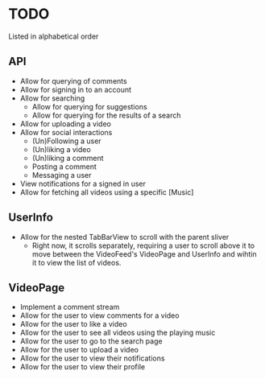 # TODO

Listed in alphabetical order

## API

* Allow for querying of comments
* Allow for signing in to an account
* Allow for searching
	* Allow for querying for suggestions
	* Allow for querying for the results of a search
* Allow for uploading a video
* Allow for social interactions
	* (Un)Following a user
	* (Un)liking a video
	* (Un)liking a comment
	* Posting a comment
	* Messaging a user
* View notifications for a signed in user
* Allow for fetching all videos using a specific [Music]

## UserInfo

* Allow for the nested TabBarView to scroll with the parent sliver
	* Right now, it scrolls separately, requiring a user to scroll above it
	to move between the VideoFeed's VideoPage and UserInfo and wihtin it
	to view the list of videos.

## VideoPage

* Implement a comment stream
* Allow for the user to view comments for a video
* Allow for the user to like a video
* Allow for the user to see all videos using the playing music
* Allow for the user to go to the search page
* Allow for the user to upload a video
* Allow for the user to view their notifications
* Allow for the user to view their profile